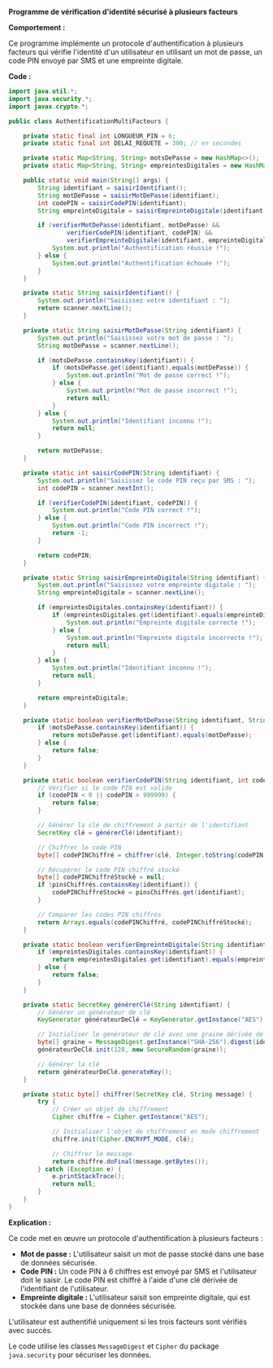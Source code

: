 **Programme de vérification d'identité sécurisé à plusieurs facteurs**

**Comportement :**

Ce programme implémente un protocole d'authentification à plusieurs facteurs qui vérifie l'identité d'un utilisateur en utilisant un mot de passe, un code PIN envoyé par SMS et une empreinte digitale.

**Code :**

```java
import java.util.*;
import java.security.*;
import javax.crypto.*;

public class AuthentificationMultiFacteurs {

    private static final int LONGUEUR_PIN = 6;
    private static final int DELAI_REQUETE = 300; // en secondes

    private static Map<String, String> motsDePasse = new HashMap<>();
    private static Map<String, String> empreintesDigitales = new HashMap<>();

    public static void main(String[] args) {
        String identifiant = saisirIdentifiant();
        String motDePasse = saisirMotDePasse(identifiant);
        int codePIN = saisirCodePIN(identifiant);
        String empreinteDigitale = saisirEmpreinteDigitale(identifiant);

        if (verifierMotDePasse(identifiant, motDePasse) &&
                verifierCodePIN(identifiant, codePIN) &&
                verifierEmpreinteDigitale(identifiant, empreinteDigitale)) {
            System.out.println("Authentification réussie !");
        } else {
            System.out.println("Authentification échouée !");
        }
    }

    private static String saisirIdentifiant() {
        System.out.println("Saisissez votre identifiant : ");
        return scanner.nextLine();
    }

    private static String saisirMotDePasse(String identifiant) {
        System.out.println("Saisissez votre mot de passe : ");
        String motDePasse = scanner.nextLine();

        if (motsDePasse.containsKey(identifiant)) {
            if (motsDePasse.get(identifiant).equals(motDePasse)) {
                System.out.println("Mot de passe correct !");
            } else {
                System.out.println("Mot de passe incorrect !");
                return null;
            }
        } else {
            System.out.println("Identifiant inconnu !");
            return null;
        }

        return motDePasse;
    }

    private static int saisirCodePIN(String identifiant) {
        System.out.println("Saisissez le code PIN reçu par SMS : ");
        int codePIN = scanner.nextInt();

        if (verifierCodePIN(identifiant, codePIN)) {
            System.out.println("Code PIN correct !");
        } else {
            System.out.println("Code PIN incorrect !");
            return -1;
        }

        return codePIN;
    }

    private static String saisirEmpreinteDigitale(String identifiant) {
        System.out.println("Saisissez votre empreinte digitale : ");
        String empreinteDigitale = scanner.nextLine();

        if (empreintesDigitales.containsKey(identifiant)) {
            if (empreintesDigitales.get(identifiant).equals(empreinteDigitale)) {
                System.out.println("Empreinte digitale correcte !");
            } else {
                System.out.println("Empreinte digitale incorrecte !");
                return null;
            }
        } else {
            System.out.println("Identifiant inconnu !");
            return null;
        }

        return empreinteDigitale;
    }

    private static boolean verifierMotDePasse(String identifiant, String motDePasse) {
        if (motsDePasse.containsKey(identifiant)) {
            return motsDePasse.get(identifiant).equals(motDePasse);
        } else {
            return false;
        }
    }

    private static boolean verifierCodePIN(String identifiant, int codePIN) {
        // Vérifier si le code PIN est valide
        if (codePIN < 0 || codePIN > 999999) {
            return false;
        }

        // Générer la clé de chiffrement à partir de l'identifiant
        SecretKey clé = générerClé(identifiant);

        // Chiffrer le code PIN
        byte[] codePINChiffré = chiffrer(clé, Integer.toString(codePIN));

        // Récupérer le code PIN chiffré stocké
        byte[] codePINChiffréStocké = null;
        if (pinsChiffrés.containsKey(identifiant)) {
            codePINChiffréStocké = pinsChiffrés.get(identifiant);
        }

        // Comparer les codes PIN chiffrés
        return Arrays.equals(codePINChiffré, codePINChiffréStocké);
    }

    private static boolean verifierEmpreinteDigitale(String identifiant, String empreinteDigitale) {
        if (empreintesDigitales.containsKey(identifiant)) {
            return empreintesDigitales.get(identifiant).equals(empreinteDigitale);
        } else {
            return false;
        }
    }

    private static SecretKey générerClé(String identifiant) {
        // Générer un générateur de clé
        KeyGenerator générateurDeClé = KeyGenerator.getInstance("AES");

        // Initialiser le générateur de clé avec une graine dérivée de l'identifiant
        byte[] graine = MessageDigest.getInstance("SHA-256").digest(identifiant.getBytes());
        générateurDeClé.init(128, new SecureRandom(graine));

        // Générer la clé
        return générateurDeClé.generateKey();
    }

    private static byte[] chiffrer(SecretKey clé, String message) {
        try {
            // Créer un objet de chiffrement
            Cipher chiffre = Cipher.getInstance("AES");

            // Initialiser l'objet de chiffrement en mode chiffrement
            chiffre.init(Cipher.ENCRYPT_MODE, clé);

            // Chiffrer le message
            return chiffre.doFinal(message.getBytes());
        } catch (Exception e) {
            e.printStackTrace();
            return null;
        }
    }
}
```

**Explication :**

Ce code met en œuvre un protocole d'authentification à plusieurs facteurs :

* **Mot de passe :** L'utilisateur saisit un mot de passe stocké dans une base de données sécurisée.
* **Code PIN :** Un code PIN à 6 chiffres est envoyé par SMS et l'utilisateur doit le saisir. Le code PIN est chiffré à l'aide d'une clé dérivée de l'identifiant de l'utilisateur.
* **Empreinte digitale :** L'utilisateur saisit son empreinte digitale, qui est stockée dans une base de données sécurisée.

L'utilisateur est authentifié uniquement si les trois facteurs sont vérifiés avec succès.

Le code utilise les classes `MessageDigest` et `Cipher` du package `java.security` pour sécuriser les données.